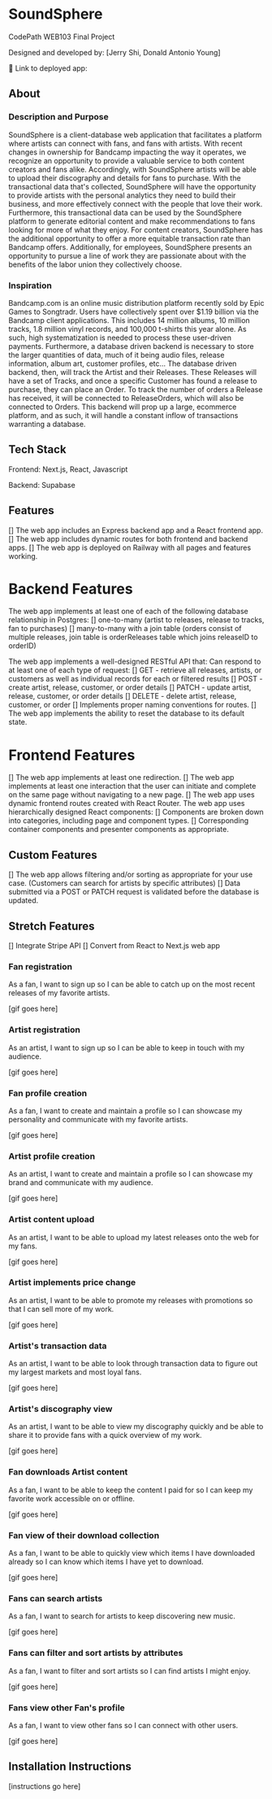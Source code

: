 # SoundSphere

CodePath WEB103 Final Project

Designed and developed by: [Jerry Shi, Donald Antonio Young]

🔗 Link to deployed app:

## About

### Description and Purpose

SoundSphere is a client-database web application that facilitates a platform where artists can connect with fans, and fans with artists. With recent changes in ownership for Bandcamp impacting the way it operates, we recognize an opportunity to provide a valuable service to both content creators and fans alike. Accordingly, with SoundSphere artists will be able to upload their discography and details for fans to purchase. With the transactional data that's collected, SoundSphere will have the opportunity to provide artists with the personal analytics they need to build their business, and more effectively connect with the people that love their work. Furthermore, this transactional data can be used by the SoundSphere platform to generate editorial content and make recommendations to fans looking for more of what they enjoy. For content creators, SoundSphere has the additional opportunity to offer a more equitable transaction rate than Bandcamp offers. Additionally, for employees, SoundSphere presents an opportunity to pursue a line of work they are passionate about with the benefits of the labor union they collectively choose.

### Inspiration

Bandcamp.com is an online music distribution platform recently sold by Epic Games to Songtradr. Users have collectively spent over $1.19 billion via the Bandcamp client applications. This includes 14 million albums, 10 million tracks, 1.8 million vinyl records, and 100,000 t-shirts this year alone. As such, high systematization is needed to process these user-driven payments. Furthermore, a database driven backend is necessary to store the larger quantities of data, much of it being audio files, release information, album art, customer profiles, etc... The database driven backend, then, will track the Artist and their Releases. These Releases will have a set of Tracks, and once a specific Customer has found a release to purchase, they can place an Order. To track the number of orders a Release has received, it will be connected to ReleaseOrders, which will also be connected to Orders. This backend will prop up a large, ecommerce platform, and as such, it will handle a constant inflow of transactions warranting a database.

## Tech Stack

Frontend:
Next.js, React, Javascript

Backend:
Supabase

## Features
[] The web app includes an Express backend app and a React frontend app.
[] The web app includes dynamic routes for both frontend and backend apps.
[] The web app is deployed on Railway with all pages and features working.

# Backend Features
The web app implements at least one of each of the following database relationship in Postgres:
[] one-to-many (artist to releases, release to tracks, fan to purchases)
[] many-to-many with a join table (orders consist of multiple releases, join table is orderReleases table which joins releaseID to orderID)

The web app implements a well-designed RESTful API that:
Can respond to at least one of each type of request:
[] GET - retrieve all releases, artists, or customers as well as individual records for each or filtered results
[] POST - create artist, release, customer, or order details
[] PATCH - update artist, release, customer, or order details
[] DELETE - delete artist, release, customer, or order
[] Implements proper naming conventions for routes.
[] The web app implements the ability to reset the database to its default state.

# Frontend Features
[] The web app implements at least one redirection.
[] The web app implements at least one interaction that the user can initiate and complete on the same page without navigating to a new page.
[] The web app uses dynamic frontend routes created with React Router.
The web app uses hierarchically designed React components:
[] Components are broken down into categories, including page and component types.
[] Corresponding container components and presenter components as appropriate.

## Custom Features
[] The web app allows filtering and/or sorting as appropriate for your use case. (Customers can search for artists by specific attributes)
[] Data submitted via a POST or PATCH request is validated before the database is updated.

## Stretch Features
[] Integrate Stripe API
[] Convert from React to Next.js web app

### Fan registration

As a fan, I want to sign up so I can be able to catch up on the most recent releases of my favorite artists.

[gif goes here]

### Artist registration

As an artist, I want to sign up so I can be able to keep in touch with my audience.

[gif goes here]

### Fan profile creation

As a fan, I want to create and maintain a profile so I can showcase my personality and communicate with my favorite artists.

[gif goes here]

### Artist profile creation

As an artist, I want to create and maintain a profile so I can showcase my brand and communicate with my audience.

[gif goes here]

### Artist content upload

As an artist, I want to be able to upload my latest releases onto the web for my fans.

[gif goes here]

### Artist implements price change

As an artist, I want to be able to promote my releases with promotions so that I can sell more of my work.

[gif goes here]

### Artist's transaction data

As an artist, I want to be able to look through transaction data to figure out my largest markets and most loyal fans.

[gif goes here]

### Artist's discography view

As an artist, I want to be able to view my discography quickly and be able to share it to provide fans with a quick overview of my work.

[gif goes here]

### Fan downloads Artist content

As a fan, I want to be able to keep the content I paid for so I can keep my favorite work accessible on or offline.

[gif goes here]

### Fan view of their download collection

As a fan, I want to be able to quickly view which items I have downloaded already so I can know which items I have yet to download.

[gif goes here]

### Fans can search artists

As a fan, I want to search for artists to keep discovering new music.

[gif goes here]

### Fans can filter and sort artists by attributes

As a fan, I want to filter and sort artists so I can find artists I might enjoy.

[gif goes here]

### Fans view other Fan's profile

As a fan, I want to view other fans so I can connect with other users.

[gif goes here]

## Installation Instructions

[instructions go here]
